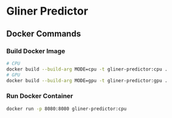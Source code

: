 # Gliner Predictor

## Docker Commands

### Build Docker Image

```bash
# CPU
docker build --build-arg MODE=cpu -t gliner-predictor:cpu .
# GPU
docker build --build-arg MODE=gpu -t gliner-predictor:gpu .
```

### Run Docker Container

```bash
docker run -p 8080:8080 gliner-predictor:cpu
```

